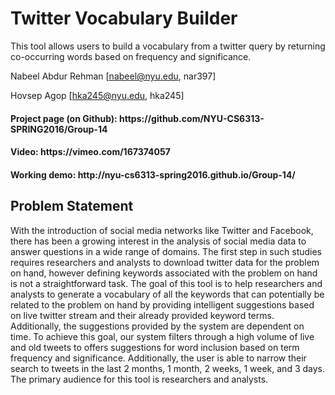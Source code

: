<h1>Twitter Vocabulary Builder</h1>

This tool allows users to build a vocabulary from a twitter query by returning co-occurring words based on frequency and significance.

Nabeel Abdur Rehman 
[nabeel@nyu.edu, nar397]

Hovsep Agop
[hka245@nyu.edu, hka245]


<h4>Project page (on Github):
https://github.com/NYU-CS6313-SPRING2016/Group-14 </h4>

<h4>Video:
https://vimeo.com/167374057 </h4>

<h4>Working demo:
http://nyu-cs6313-spring2016.github.io/Group-14/ </h4>


<h2>Problem Statement</h2>
With the introduction of social media networks like Twitter and Facebook, there has been a growing interest in the analysis of social media data to answer questions in a wide range of domains. The first step in such studies requires researchers and analysts to download twitter data for the problem on hand, however defining keywords associated with the problem on hand is not a straightforward task. The goal of this tool is to help researchers and analysts to generate a vocabulary of all the keywords that can potentially be related to the problem on hand by providing intelligent suggestions based on live twitter stream and their already provided keyword terms. Additionally, the suggestions provided by the system are dependent on time. To achieve this goal, our system filters through a high volume of live and old tweets to offers suggestions for word inclusion based on term frequency and significance. Additionally, the user is able to narrow their search to tweets in the last 2 months, 1 month, 2 weeks, 1 week, and 3 days. The primary audience for this tool is researchers and analysts.

